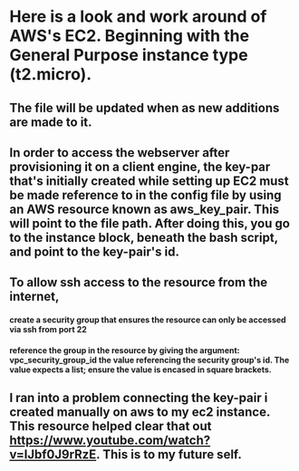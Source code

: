 # Here is a look and work around of AWS's EC2. Beginning with the General Purpose instance type (t2.micro).

## The file will be updated when as new additions are made to it.

## In order to access the webserver after provisioning it on a client engine, the key-par that's initially created while setting up EC2 must be made reference to in the config file by using an AWS resource known as aws_key_pair. This will point to the file path. After doing this, you go to the instance block, beneath the bash script, and point to the key-pair's id.

## To allow ssh access to the resource from the internet,
#### create a security group that ensures the resource can only be accessed via ssh from port 22
#### reference the group in the resource by giving the argument: vpc_security_group_id the value referencing the security group's id. The value expects a list; ensure the value is encased in square brackets.

## I ran into a problem connecting the key-pair i created manually on aws to my ec2 instance. This resource helped clear that out https://www.youtube.com/watch?v=lJbf0J9rRzE. This is to my future self.